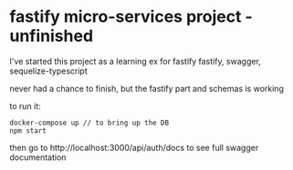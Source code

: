 # fastify micro-services project - unfinished
I've started this project as a learning ex for fastify
fastify, swagger, sequelize-typescript

never had a chance to finish, but the fastify part and schemas is working

to run it:
```angular2html
docker-compose up // to bring up the DB
npm start
```

then go to 
http://localhost:3000/api/auth/docs  to see full swagger documentation
